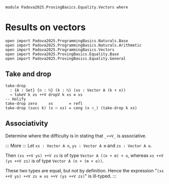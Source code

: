 ```
module Padova2025.ProvingBasics.Equality.Vectors where
```

# Results on vectors

```
open import Padova2025.ProgrammingBasics.Naturals.Base
open import Padova2025.ProgrammingBasics.Naturals.Arithmetic
open import Padova2025.ProgrammingBasics.Vectors
open import Padova2025.ProvingBasics.Equality.Base
open import Padova2025.ProvingBasics.Equality.General
```

## Take and drop

```
take-drop
  : {A : Set} {n : ℕ} (k : ℕ) (xs : Vector A (k + n))
  → takeV k xs ++V dropV k xs ≡ xs
-- Holify
take-drop zero     xs       = refl
take-drop (succ k) (x ∷ xs) = cong (x ∷_) (take-drop k xs)
```


## Associativity

Determine where the difficulty is in stating that `_++V_` is associative.

::: More :::
Let `xs : Vector A n`, `ys : Vector A m` and `zs : Vector A o`.

Then `(xs ++V ys) ++V zs` is of type `Vector A ((n + m) + o`, whereas `xs ++V (ys ++V zs)`
is of type `Vector A (n + (m + o))`.

These two types are equal, but not by definition. Hence the expression "`(xs
++V ys) ++V zs ≡ xs ++V (ys ++V zs)`" is ill-typed.
:::
